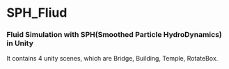 # SPH_Fliud
 
### Fluid Simulation with SPH(Smoothed Particle HydroDynamics) in Unity

It contains 4 unity scenes, which are Bridge, Building, Temple, RotateBox.
